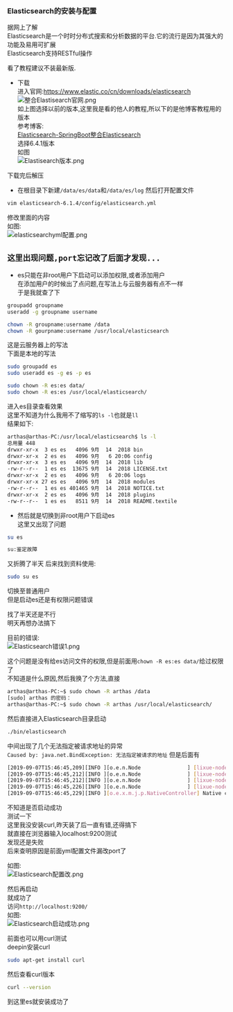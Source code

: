 ### Elasticsearch的安装与配置  
据网上了解  
Elasticsearch是一个时时分布式搜索和分析数据的平台.它的流行是因为其强大的功能及易用可扩展  
Elasticsearch支持RESTful操作  


看了教程建议不装最新版.  
* 下载  
进入官网:https://www.elastic.co/cn/downloads/elasticsearch  
![整合Elastisearch官网.png](https://img-blog.csdnimg.cn/20190907210941453.png?x-oss-process=image/watermark,type_ZmFuZ3poZW5naGVpdGk,shadow_10,text_aHR0cHM6Ly9ibG9nLmNzZG4ubmV0L3FxXzMwMDM5MDk3,size_16,color_FFFFFF,t_70)  
如上图选择以前的版本,这里我是看的他人的教程,所以下的是他博客教程用的版本  
参考博客:  
[Elasticsearch-SpringBoot整合Elasticsearch
](https://blog.csdn.net/qq_36781505/article/details/89862894)  
选择6.4.1版本  
如图  
![Elastisearch版本.png](https://img-blog.csdnimg.cn/20190907211002402.png?x-oss-process=image/watermark,type_ZmFuZ3poZW5naGVpdGk,shadow_10,text_aHR0cHM6Ly9ibG9nLmNzZG4ubmV0L3FxXzMwMDM5MDk3,size_16,color_FFFFFF,t_70)

下载完后解压  

* 在根目录下新建`/data/es/data`和`/data/es/log`
然后打开配置文件  
```bash
vim elasticsearch-6.1.4/config/elasticsearch.yml
```
修改里面的内容  
如图:  
![elasticsearchyml配置.png](https://img-blog.csdnimg.cn/20190907211015178.png?x-oss-process=image/watermark,type_ZmFuZ3poZW5naGVpdGk,shadow_10,text_aHR0cHM6Ly9ibG9nLmNzZG4ubmV0L3FxXzMwMDM5MDk3,size_16,color_FFFFFF,t_70)  

## `这里出现问题,port忘记改了后面才发现...  `

* es只能在非root用户下启动可以添加权限,或者添加用户  
在添加用户的时候出了点问题,在写法上与云服务器有点不一样  
于是我就查了下  

```bash
groupadd groupname
useradd -g groupname username
```

```bash
chown -R groupname:username /data
chown -R gourpname:username /usr/local/elasticsearch
```

这是云服务器上的写法  
下面是本地的写法  

```bash
sudo groupadd es
sudo useradd es -g es -p es
```

```bash
sudo chown -R es:es data/
sudo chown -R es:es /usr/local/elasticsearch/
```
进入es目录查看效果  
这里不知道为什么我用不了缩写的`ls -l`也就是`ll`  
结果如下:  

```bash
arthas@arthas-PC:/usr/local/elasticsearch$ ls -l
总用量 448
drwxr-xr-x  3 es es   4096 9月  14  2018 bin
drwxr-xr-x  2 es es   4096 9月   6 20:06 config
drwxr-xr-x  3 es es   4096 9月  14  2018 lib
-rw-r--r--  1 es es  13675 9月  14  2018 LICENSE.txt
drwxr-xr-x  2 es es   4096 9月   6 20:06 logs
drwxr-xr-x 27 es es   4096 9月  14  2018 modules
-rw-r--r--  1 es es 401465 9月  14  2018 NOTICE.txt
drwxr-xr-x  2 es es   4096 9月  14  2018 plugins
-rw-r--r--  1 es es   8511 9月  14  2018 README.textile
```

* 然后就是切换到非root用户下启动es  
这里又出现了问题  

```bash
su es

su:鉴定故障   
```
又折腾了半天
后来找到资料使用:  

```bash
sudo su es
```
切换至普通用户  
但是启动es还是有权限问题错误  

找了半天还是不行  
明天再想办法搞下  

目前的错误:  
![Elasticsearch错误1.png](https://img-blog.csdnimg.cn/20190907211052437.png)  

这个问题是没有给es访问文件的权限,但是前面用`chown -R es:es data/`给过权限了  
不知道是什么原因,然后我换了个方法,直接  

```bash
arthas@arthas-PC:~$ sudo chown -R arthas /data
[sudo] arthas 的密码：
arthas@arthas-PC:~$ sudo chown -R arthas /usr/local/elasticsearch/
```
然后直接进入Elasticsearch目录启动  

```bash
./bin/elasticsearch
```
中间出现了几个无法指定被请求地址的异常  
`Caused by: java.net.BindException: 无法指定被请求的地址`
但是后面有  

```bash
[2019-09-07T15:46:45,209][INFO ][o.e.n.Node               ] [lixue-node-1] stopping ...
[2019-09-07T15:46:45,212][INFO ][o.e.n.Node               ] [lixue-node-1] stopped
[2019-09-07T15:46:45,212][INFO ][o.e.n.Node               ] [lixue-node-1] closing ...
[2019-09-07T15:46:45,226][INFO ][o.e.n.Node               ] [lixue-node-1] closed
[2019-09-07T15:46:45,229][INFO ][o.e.x.m.j.p.NativeController] Native controller process has stopped - no new native processes can be started
```
不知道是否启动成功  
测试一下  
这里我没安装curl,昨天装了后一直有错,还得搞下  
就直接在浏览器输入localhost:9200测试  
发现还是失败  
后来查明原因是前面yml配置文件漏改port了  

如图:  
![Elasticsearch配置改.png](https://img-blog.csdnimg.cn/20190907211125119.png?x-oss-process=image/watermark,type_ZmFuZ3poZW5naGVpdGk,shadow_10,text_aHR0cHM6Ly9ibG9nLmNzZG4ubmV0L3FxXzMwMDM5MDk3,size_16,color_FFFFFF,t_70)  

然后再启动  
就成功了  
访问`http://localhost:9200/`  
如图:  
![Elasticsearch启动成功.png](https://img-blog.csdnimg.cn/20190907211134230.png?x-oss-process=image/watermark,type_ZmFuZ3poZW5naGVpdGk,shadow_10,text_aHR0cHM6Ly9ibG9nLmNzZG4ubmV0L3FxXzMwMDM5MDk3,size_16,color_FFFFFF,t_70)  

前面也可以用curl测试  
deepin安装curl

```bash
sudo apt-get install curl
```
然后查看curl版本  

```bash
curl --version
```

到这里es就安装成功了  
